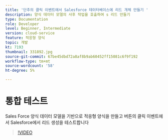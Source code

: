 ```yaml
---
title: '단추의 클릭 이벤트에서 Salesforce 데이터베이스에 리드 개체 만들기 '
description: 양식 데이터 모델의 사후 작업을 호출하여 s 리드 만들기
type: Documentation
role: Developer
level: Beginner, Intermediate
version: cloud-service
feature: 적응형 양식
topic: 개발
kt: 7193
thumbnail: 331892.jpg
source-git-commit: 67be45dbd72a8af8b9ab60452ff15081c6f9f192
workflow-type: tm+mt
source-wordcount: '58'
ht-degree: 5%

---
```



# 통합 테스트

Sales Force 양식 데이터 모델을 기반으로 적응형 양식을 만들고 버튼의 클릭 이벤트에서 Salesforce에서 리드 생성을 테스트합니다

>[!VIDEO](https://video.tv.adobe.com/v/331892?quality=12&learn=on)


